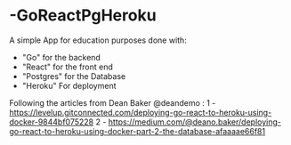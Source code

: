 # -GoReactPgHeroku


A simple App for education purposes done with:
- "Go" for the backend 
- "React" for  the front end 
- "Postgres" for the Database
- "Heroku" For deployment 


Following the articles from Dean Baker @deandemo :
1 - https://levelup.gitconnected.com/deploying-go-react-to-heroku-using-docker-9844bf075228
2 - https://medium.com/@deano.baker/deploying-go-react-to-heroku-using-docker-part-2-the-database-afaaaae66f81



